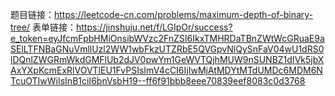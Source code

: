 题目链接：https://leetcode-cn.com/problems/maximum-depth-of-binary-tree/
表单链接：https://jinshuju.net/f/LGIpOr/success?e_token=eyJfcmFpbHMiOnsibWVzc2FnZSI6IkxTMHRDaTBnZWtWcGRuaE9aSElLTFNBaGNuVmllUzl2WW1wbFkzUTZRbE5QVGpvNlQySnFaV04wU1dRS0lDQnlZWGRmWkdGMFlUb2dJV0pwYm1GeWVTQjhMUW9nSUNBZ1dIVk5jbXAxYXpKcmExRlVOVTlEU1FvPSIsImV4cCI6IjIwMjAtMDYtMTdUMDc6MDM6NTcuOTIwWiIsInB1ciI6bnVsbH19--ff6f91bbb8eee70839eef8083c0d3768